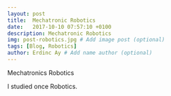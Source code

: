 ```yaml
---
layout: post
title:  Mechatronic Robotics
date:   2017-10-10 07:57:10 +0100
description: Mechatronic Robotics
img: post-robotics.jpg # Add image post (optional)
tags: [Blog, Robotics]
author: Erdinc Ay # Add name author (optional)
---
```

Mechatronics Robotics

I studied once Robotics.